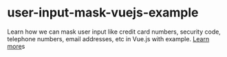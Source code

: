 # user-input-mask-vuejs-example

Learn how we can mask user input like credit card numbers, security code, telephone numbers, email addresses, etc in Vue.js with example.
[Learn more](https://www.nightprogrammer.com/vue-js/how-to-mask-an-input-with-hyphens-in-vuejs-example/)s
